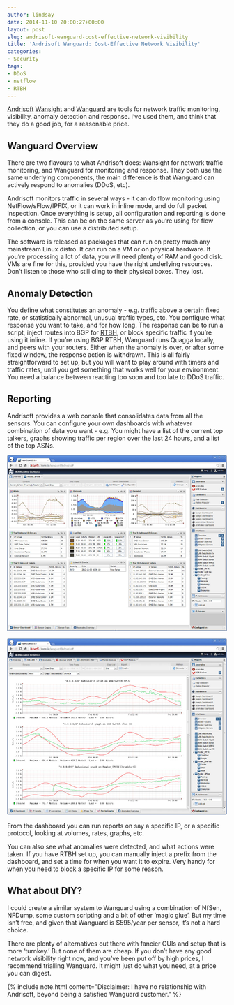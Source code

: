 ```yaml
---
author: lindsay
date: 2014-11-10 20:00:27+00:00
layout: post
slug: andrisoft-wanguard-cost-effective-network-visibility
title: 'Andrisoft Wanguard: Cost-Effective Network Visibility'
categories:
- Security
tags:
- DDoS
- netflow
- RTBH
---
```


[Andrisoft](http://www.andrisoft.com/) [Wansight](http://www.andrisoft.com/software/wansight) and [Wanguard](http://www.andrisoft.com/software/wanguard) are tools for network traffic monitoring, visibility, anomaly detection and response. I’ve used them, and think that they do a good job, for a reasonable price.



## Wanguard Overview



There are two flavours to what Andrisoft does: Wansight for network traffic monitoring, and Wanguard for monitoring and response. They both use the same underlying components, the main difference is that Wanguard can actively respond to anomalies (DDoS, etc).

Andrisoft monitors traffic in several ways - it can do flow monitoring using NetFlow/sFlow/IPFIX, or it can work in inline mode, and do full packet inspection. Once everything is setup, all configuration and reporting is done from a console. This can be on the same server as you’re using for flow collection, or you can use a distributed setup.

The software is released as packages that can run on pretty much any mainstream Linux distro. It can run on a VM or on physical hardware. If you’re processing a lot of data, you will need plenty of RAM and good disk. VMs are fine for this, provided you have the right underlying resources. Don’t listen to those who still cling to their physical boxes. They lost.



## Anomaly Detection



You define what constitutes an anomaly - e.g. traffic above a certain fixed rate, or statistically abnormal, unusual traffic types, etc. You configure what response you want to take, and for how long. The response can be to run a script, inject routes into BGP for [RTBH](http://mellowd.co.uk/ccie/?p=4643), or block specific traffic if you’re using it inline. If you’re using BGP RTBH, Wanguard runs Quagga locally, and peers with your routers. Either when the anomaly is over, or after some fixed window, the response action is withdrawn. This is all fairly straightforward to set up, but you will want to play around with timers and traffic rates, until you get something that works well for your environment. You need a balance between reacting too soon and too late to DDoS traffic.



## Reporting



Andrisoft provides a web console that consolidates data from all the sensors. You can configure your own dashboards with whatever combination of data you want - e.g. You might have a list of the current top talkers, graphs showing traffic per region over the last 24 hours, and a list of the top ASNs.

[![sFlow router monitor](/assets/2014/09/sflow-router-monitor.jpg)](/assets/2014/09/sflow-router-monitor.jpg)

[![ddos-traffic-profiling](/assets/2014/09/ddos-traffic-profiling.jpg)](/assets/2014/09/ddos-traffic-profiling.jpg)

From the dashboard you can run reports on say a specific IP, or a specific protocol, looking at volumes, rates, graphs, etc.

You can also see what anomalies were detected, and what actions were taken. If you have RTBH set up, you can manually inject a prefix from the dashboard, and set a time for when you want it to expire. Very handy for when you need to block a specific IP for some reason.



## What about DIY?


I could create a similar system to Wanguard using a combination of NfSen, NFDump, some custom scripting and a bit of other ‘magic glue’. But my time isn’t free, and given that Wanguard is $595/year per sensor, it’s not a hard choice.

There are plenty of alternatives out there with fancier GUIs and setup that is more ‘turnkey.’ But none of them are cheap. If you don’t have any good network visibility right now, and you’ve been put off by high prices, I recommend trialling Wanguard. It might just do what you need, at a price you can digest.

{% include note.html content="Disclaimer: I have no relationship with Andrisoft, beyond being a satisfied Wanguard customer." %}

